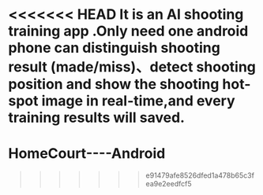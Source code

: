 <<<<<<< HEAD
It is an AI shooting training app .Only need one android phone can distinguish shooting result (made/miss)、detect shooting position and show the shooting hot-spot image in real-time,and every training results will saved.
=======
# HomeCourt----Android
>>>>>>> e91479afe8526dfed1a478b65c3fea9e2eedfcf5
